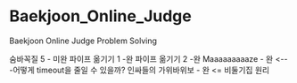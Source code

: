 # Baekjoon_Online_Judge
Baekjoon Online Judge Problem Solving

숨바꼭질 5 - 미완
파이프 옮기기 1 -완
파이프 옮기기 2 -완
Maaaaaaaaaze - 완 <---어떻게 timeout을 줄일 수 있을까?
인싸들의 가위바위보 - 완 <= 비둘기집 원리
